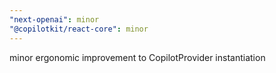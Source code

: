 ```yaml
---
"next-openai": minor
"@copilotkit/react-core": minor
---
```


minor ergonomic improvement to CopilotProvider instantiation
